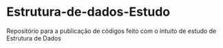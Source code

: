 # Estrutura-de-dados-Estudo
Repositório para a publicação de códigos feito com o intuito de estudo de Estrutura de Dados
